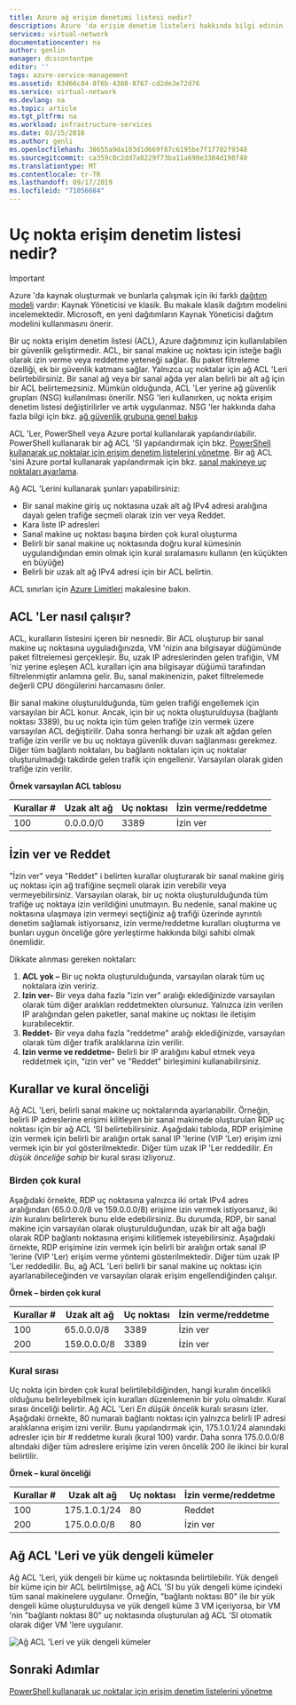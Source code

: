 ```yaml
---
title: Azure ağ erişim denetimi listesi nedir?
description: Azure 'da erişim denetim listeleri hakkında bilgi edinin
services: virtual-network
documentationcenter: na
author: genlin
manager: dcscontentpm
editor: ''
tags: azure-service-management
ms.assetid: 83d66c84-8f6b-4388-8767-cd2de3e72d76
ms.service: virtual-network
ms.devlang: na
ms.topic: article
ms.tgt_pltfrm: na
ms.workload: infrastructure-services
ms.date: 03/15/2016
ms.author: genli
ms.openlocfilehash: 38655a9da103d1d669f87c6195be7f17702f9348
ms.sourcegitcommit: ca359c0c2dd7a0229f73ba11a690e3384d198f40
ms.translationtype: MT
ms.contentlocale: tr-TR
ms.lasthandoff: 09/17/2019
ms.locfileid: "71056684"
---
```

# <a name="what-is-an-endpoint-access-control-list"></a>Uç nokta erişim denetim listesi nedir?

> [!IMPORTANT]
> Azure 'da kaynak oluşturmak ve bunlarla çalışmak için iki farklı [dağıtım modeli](../azure-resource-manager/resource-manager-deployment-model.md?toc=%2fazure%2fvirtual-network%2ftoc.json) vardır: Kaynak Yöneticisi ve klasik. Bu makale klasik dağıtım modelini incelemektedir. Microsoft, en yeni dağıtımların Kaynak Yöneticisi dağıtım modelini kullanmasını önerir. 

Bir uç nokta erişim denetim listesi (ACL), Azure dağıtımınız için kullanılabilen bir güvenlik geliştirmedir. ACL, bir sanal makine uç noktası için isteğe bağlı olarak izin verme veya reddetme yeteneği sağlar. Bu paket filtreleme özelliği, ek bir güvenlik katmanı sağlar. Yalnızca uç noktalar için ağ ACL 'Leri belirtebilirsiniz. Bir sanal ağ veya bir sanal ağda yer alan belirli bir alt ağ için bir ACL belirtemezsiniz. Mümkün olduğunda, ACL 'Ler yerine ağ güvenlik grupları (NSG) kullanılması önerilir. NSG 'leri kullanırken, uç nokta erişim denetim listesi değiştirilirler ve artık uygulanmaz. NSG 'ler hakkında daha fazla bilgi için bkz. [ağ güvenlik grubuna genel bakış](security-overview.md)

ACL 'Ler, PowerShell veya Azure portal kullanılarak yapılandırılabilir. PowerShell kullanarak bir ağ ACL 'SI yapılandırmak için bkz. [PowerShell kullanarak uç noktalar için erişim denetim listelerini yönetme](virtual-networks-acl-powershell.md). Bir ağ ACL 'sini Azure portal kullanarak yapılandırmak için bkz. [sanal makineye uç noktaları ayarlama](../virtual-machines/windows/classic/setup-endpoints.md?toc=%2fazure%2fvirtual-machines%2fwindows%2fclassic%2ftoc.json).

Ağ ACL 'Lerini kullanarak şunları yapabilirsiniz:

* Bir sanal makine giriş uç noktasına uzak alt ağ IPv4 adresi aralığına dayalı gelen trafiğe seçmeli olarak izin ver veya Reddet.
* Kara liste IP adresleri
* Sanal makine uç noktası başına birden çok kural oluşturma
* Belirli bir sanal makine uç noktasında doğru kural kümesinin uygulandığından emin olmak için kural sıralamasını kullanın (en küçükten en büyüğe)
* Belirli bir uzak alt ağ IPv4 adresi için bir ACL belirtin.

ACL sınırları için [Azure Limitleri](../azure-subscription-service-limits.md?toc=%2fazure%2fvirtual-network%2ftoc.json#networking-limits) makalesine bakın.

## <a name="how-acls-work"></a>ACL 'Ler nasıl çalışır?
ACL, kuralların listesini içeren bir nesnedir. Bir ACL oluşturup bir sanal makine uç noktasına uyguladığınızda, VM 'nizin ana bilgisayar düğümünde paket filtrelemesi gerçekleşir. Bu, uzak IP adreslerinden gelen trafiğin, VM 'niz yerine eşleşen ACL kuralları için ana bilgisayar düğümü tarafından filtrelenmiştir anlamına gelir. Bu, sanal makinenizin, paket filtrelemede değerli CPU döngülerini harcamasını önler.

Bir sanal makine oluşturulduğunda, tüm gelen trafiği engellemek için varsayılan bir ACL konur. Ancak, için bir uç nokta oluşturulduysa (bağlantı noktası 3389), bu uç nokta için tüm gelen trafiğe izin vermek üzere varsayılan ACL değiştirilir. Daha sonra herhangi bir uzak alt ağdan gelen trafiğe izin verilir ve bu uç noktaya güvenlik duvarı sağlanması gerekmez. Diğer tüm bağlantı noktaları, bu bağlantı noktaları için uç noktalar oluşturulmadığı takdirde gelen trafik için engellenir. Varsayılan olarak giden trafiğe izin verilir.

**Örnek varsayılan ACL tablosu**

| **Kurallar #** | **Uzak alt ağ** | **Uç noktası** | **İzin verme/reddetme** |
| --- | --- | --- | --- |
| 100 |0.0.0.0/0 |3389 |İzin ver |

## <a name="permit-and-deny"></a>İzin ver ve Reddet
"İzin ver" veya "Reddet" i belirten kurallar oluşturarak bir sanal makine giriş uç noktası için ağ trafiğine seçmeli olarak izin verebilir veya vermeyebilirsiniz. Varsayılan olarak, bir uç nokta oluşturulduğunda tüm trafiğe uç noktaya izin verildiğini unutmayın. Bu nedenle, sanal makine uç noktasına ulaşmaya izin vermeyi seçtiğiniz ağ trafiği üzerinde ayrıntılı denetim sağlamak istiyorsanız, izin verme/reddetme kuralları oluşturma ve bunları uygun önceliğe göre yerleştirme hakkında bilgi sahibi olmak önemlidir.

Dikkate alınması gereken noktaları:

1. **ACL yok –** Bir uç nokta oluşturulduğunda, varsayılan olarak tüm uç noktalara izin veririz.
2. **Izin ver-** Bir veya daha fazla "izin ver" aralığı eklediğinizde varsayılan olarak tüm diğer aralıkları reddetmekten olursunuz. Yalnızca izin verilen IP aralığından gelen paketler, sanal makine uç noktası ile iletişim kurabilecektir.
3. **Reddet-** Bir veya daha fazla "reddetme" aralığı eklediğinizde, varsayılan olarak tüm diğer trafik aralıklarına izin verilir.
4. **Izin verme ve reddetme-** Belirli bir IP aralığını kabul etmek veya reddetmek için, "izin ver" ve "Reddet" birleşimini kullanabilirsiniz.

## <a name="rules-and-rule-precedence"></a>Kurallar ve kural önceliği
Ağ ACL 'Leri, belirli sanal makine uç noktalarında ayarlanabilir. Örneğin, belirli IP adreslerine erişimi kilitleyen bir sanal makinede oluşturulan RDP uç noktası için bir ağ ACL 'SI belirtebilirsiniz. Aşağıdaki tabloda, RDP erişimine izin vermek için belirli bir aralığın ortak sanal IP 'lerine (VIP 'Ler) erişim izni vermek için bir yol gösterilmektedir. Diğer tüm uzak IP 'Ler reddedilir. *En düşük önceliğe sahip* bir kural sırası izliyoruz.

### <a name="multiple-rules"></a>Birden çok kural
Aşağıdaki örnekte, RDP uç noktasına yalnızca iki ortak IPv4 adres aralığından (65.0.0.0/8 ve 159.0.0.0/8) erişime izin vermek istiyorsanız, iki *izin* kuralını belirterek bunu elde edebilirsiniz. Bu durumda, RDP, bir sanal makine için varsayılan olarak oluşturulduğundan, uzak bir alt ağa bağlı olarak RDP bağlantı noktasına erişimi kilitlemek isteyebilirsiniz. Aşağıdaki örnekte, RDP erişimine izin vermek için belirli bir aralığın ortak sanal IP 'lerine (VIP 'Ler) erişim verme yöntemi gösterilmektedir. Diğer tüm uzak IP 'Ler reddedilir. Bu, ağ ACL 'Leri belirli bir sanal makine uç noktası için ayarlanabileceğinden ve varsayılan olarak erişim engellendiğinden çalışır.

**Örnek – birden çok kural**

| **Kurallar #** | **Uzak alt ağ** | **Uç noktası** | **İzin verme/reddetme** |
| --- | --- | --- | --- |
| 100 |65.0.0.0/8 |3389 |İzin ver |
| 200 |159.0.0.0/8 |3389 |İzin ver |

### <a name="rule-order"></a>Kural sırası
Uç nokta için birden çok kural belirtilebildiğinden, hangi kuralın öncelikli olduğunu belirleyebilmek için kuralları düzenlemenin bir yolu olmalıdır. Kural sırası önceliği belirtir. Ağ ACL 'Leri *En düşük öncelik* kuralı sırasını izler. Aşağıdaki örnekte, 80 numaralı bağlantı noktası için yalnızca belirli IP adresi aralıklarına erişim izni verilir. Bunu yapılandırmak için, 175.1.0.1/24 alanındaki adresler için bir \# reddetme kuralı (kural 100) vardır. Daha sonra 175.0.0.0/8 altındaki diğer tüm adreslere erişime izin veren öncelik 200 ile ikinci bir kural belirtilir.

**Örnek – kural önceliği**

| **Kurallar #** | **Uzak alt ağ** | **Uç noktası** | **İzin verme/reddetme** |
| --- | --- | --- | --- |
| 100 |175.1.0.1/24 |80 |Reddet |
| 200 |175.0.0.0/8 |80 |İzin ver |

## <a name="network-acls-and-load-balanced-sets"></a>Ağ ACL 'Leri ve yük dengeli kümeler
Ağ ACL 'Leri, yük dengeli bir küme uç noktasında belirtilebilir. Yük dengeli bir küme için bir ACL belirtilmişse, ağ ACL 'SI bu yük dengeli küme içindeki tüm sanal makinelere uygulanır. Örneğin, "bağlantı noktası 80" ile bir yük dengeli küme oluşturulduysa ve yük dengeli küme 3 VM içeriyorsa, bir VM 'nin "bağlantı noktası 80" uç noktasında oluşturulan ağ ACL 'SI otomatik olarak diğer VM 'lere uygulanır.

![Ağ ACL 'Leri ve yük dengeli kümeler](./media/virtual-networks-acl/IC674733.png)

## <a name="next-steps"></a>Sonraki Adımlar
[PowerShell kullanarak uç noktalar için erişim denetim listelerini yönetme](virtual-networks-acl-powershell.md)

